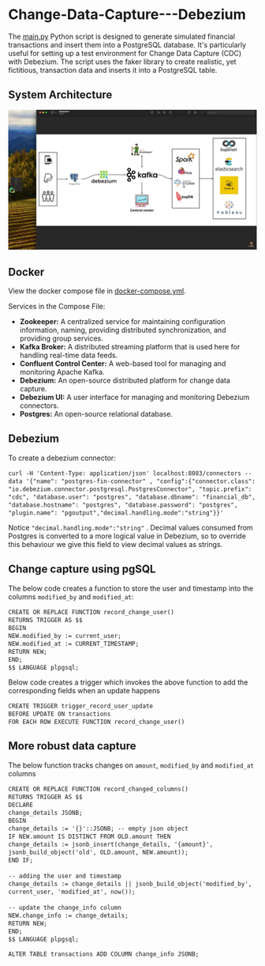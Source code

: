 ﻿# Change-Data-Capture---Debezium
 The [main.py](main.py) Python script is designed to generate simulated financial transactions and insert them into a PostgreSQL database. It's particularly useful for setting up a test environment for Change Data Capture (CDC) with Debezium. The script uses the faker library to create realistic, yet fictitious, transaction data and inserts it into a PostgreSQL table.

## System Architecture
![img.png](img.png)


## Docker
View the docker compose file in [docker-compose.yml](docker-compose.yml).

Services in the Compose File:

- **Zookeeper:** A centralized service for maintaining configuration information, naming, providing distributed synchronization, and providing group services.
- **Kafka Broker:** A distributed streaming platform that is used here for handling real-time data feeds.
- **Confluent Control Center:** A web-based tool for managing and monitoring Apache Kafka.
- **Debezium:** An open-source distributed platform for change data capture.
- **Debezium UI:** A user interface for managing and monitoring Debezium connectors.
- **Postgres:** An open-source relational database.
## Debezium

To create a debezium connector:

```
curl -H 'Content-Type: application/json' localhost:8083/connectors --data '{"name": "postgres-fin-connector" , "config":{"connector.class": "io.debezium.connector.postgresql.PostgresConnector", "topic.prefix": "cdc", "database.user": "postgres", "database.dbname": "financial_db", "database.hostname": "postgres", "database.password": "postgres", "plugin.name": "pgoutput","decimal.handling.mode":"string"}}'
```

Notice `"decimal.handling.mode":"string"` . Decimal values consumed from Postgres is converted to a more logical value in Debezium, so to override this behaviour we give this field to view decimal values as strings.


## Change capture using pgSQL
The below code creates a function to store the user and timestamp into the columns `modified_by` and `modified_at`:
```
CREATE OR REPLACE FUNCTION record_change_user()
RETURNS TRIGGER AS $$
BEGIN
NEW.modified_by := current_user;
NEW.modified_at := CURRENT_TIMESTAMP;
RETURN NEW;
END;
$$ LANGUAGE plpgsql;
```

Below code creates a trigger which invokes the above function to add the corresponding fields when an update happens
```
CREATE TRIGGER trigger_record_user_update
BEFORE UPDATE ON transactions
FOR EACH ROW EXECUTE FUNCTION record_change_user()
```


## More robust data capture
The below function tracks changes on `amount`, `modified_by` and `modified_at` columns
```
CREATE OR REPLACE FUNCTION record_changed_columns()
RETURNS TRIGGER AS $$
DECLARE
change_details JSONB;
BEGIN
change_details := '{}'::JSONB; -- empty json object
IF NEW.amount IS DISTINCT FROM OLD.amount THEN
change_details := jsonb_insert(change_details, '{amount}', jsonb_build_object('old', OLD.amount, NEW.amount));
END IF;

-- adding the user and timestamp
change_details := change_details || jsonb_build_object('modified_by', current_user, 'modified_at', now());

-- update the change_info column
NEW.change_info := change_details;
RETURN NEW;
END;
$$ LANGUAGE plpgsql;
```

```
ALTER TABLE transactions ADD COLUMN change_info JSONB;
```
